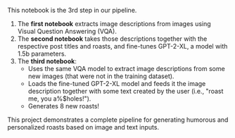 
This notebook is the 3rd step in our pipeline.

1. The **first notebook** extracts image descriptions from images using Visual Question Answering (VQA).
2. The **second notebook** takes those descriptions together with the respective post titles and roasts, and fine-tunes GPT-2-XL, a model with 1.5b parameters.
3. The **third notebook**:
    - Uses the same VQA model to extract image descriptions from some new images (that were not in the training dataset).
    - Loads the fine-tuned GPT-2-XL model and feeds it the image description together with some text created by the user (i.e., "roast me, you a%$holes!").
    - Generates 8 new roasts!

This project demonstrates a complete pipeline for generating humorous and personalized roasts based on image and text inputs.
